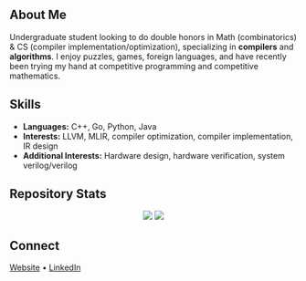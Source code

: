 ## About Me
Undergraduate student looking to do double honors in Math (combinatorics) & CS (compiler implementation/optimization), specializing in **compilers** and **algorithms**. I enjoy puzzles, games, foreign languages, and have recently been trying my hand at competitive programming and competitive mathematics.
 
## Skills
- **Languages:** C++, Go, Python, Java
- **Interests:** LLVM, MLIR, compiler optimization, compiler implementation, IR design
- **Additional Interests:** Hardware design, hardware verification, system verilog/verilog

## Repository Stats
<p align="center">
  <img src="https://github-readme-stats.vercel.app/api/top-langs/?username=liamslj13&layout=donut&theme=gruvbox_light&bg_color=E8DDCB&text_color=5E7960&title_color=8A664C&border_color=B8C4AA" />
  <img src="https://github-readme-stats.vercel.app/api?username=liamslj13&theme=gruvbox_light&show_icons=true&bg_color=E8DDCB&title_color=8A664C&text_color=5E7960&icon_color=A77B45&border_color=B8C4AA" />

## Connect

[Website](https://liamslj13.github.io/) • [LinkedIn](https://www.linkedin.com/in/liamjay05)
